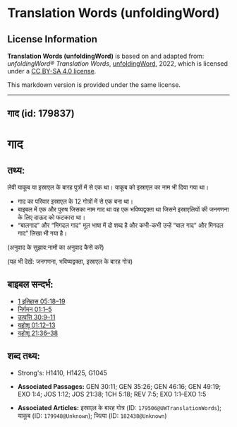 # Translation Words (unfoldingWord)

## License Information

**Translation Words (unfoldingWord)** is based on and adapted from: _unfoldingWord® Translation Words_, [unfoldingWord](https://unfoldingword.org/utw), 2022, which is licensed under a [CC BY-SA 4.0 license](https://creativecommons.org/licenses/by-sa/4.0/legalcode.en).

This markdown version is provided under the same license.



--------------------------------

## गाद (id: 179837)

गाद
===

तथ्य:
-----

लेवी याकूब या इस्राएल के बारह पुत्रों में से एक था। याकूब को इस्राएल का नाम भी दिया गया था।

* गाद का परिवार इस्राएल के 12 गोत्रों में से एक बना था।
* बाइबल में एक और पुरुष जिसका नाम गाद था वह एक भविष्यद्वक्ता था जिसने इस्राएलियों की जनगणना के लिए दाऊद को फटकारा था।
* “बालगाद” और “मिगदल गाद” मूल भाषा में दो शब्द है और कभी\-कभी उन्हें “बाल गाद” और मिगदल गाद” लिखा भी गया है।

(अनुवाद के सुझाव:नामों का अनुवाद कैसे करें)

(यह भी देखें: जनगणना, भविष्यद्वक्ता, इस्राएल के बारह गोत्र)

बाइबल सन्दर्भ:
--------------

* [1 इतिहास 05:18–19](https://ref.ly/1Chr0:0)
* [निर्गमन 01:1–5](https://ref.ly/Exod1:1-Exod1:5)
* [उत्पत्ति 30:9–11](https://ref.ly/Gen30:9-Gen30:11)
* [यहोशू 01:12–13](https://ref.ly/Josh1:12-Josh1:13)
* [यहोशू 21:36–38](https://ref.ly/Josh21:36-Josh21:38)

शब्द तथ्य:
----------

* Strong's: H1410, H1425, G1045

* **Associated Passages:** GEN 30:11; GEN 35:26; GEN 46:16; GEN 49:19; EXO 1:4; JOS 1:12; JOS 21:38; 1CH 5:18; REV 7:5; EXO 1:1–EXO 1:5
* **Associated Articles:** इस्राएल के बारह गोत्र (ID: `179506@UWTranslationWords`); याकूब (ID: `179948@Unknown`); जिल्पा (ID: `182438@Unknown`)

